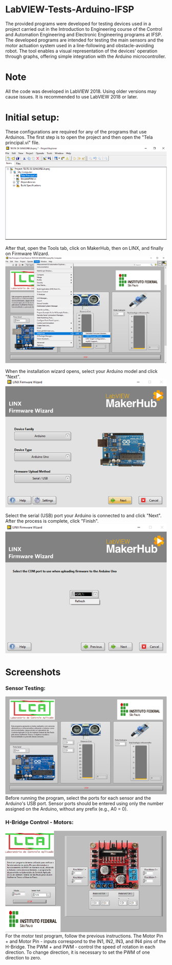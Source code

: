 # LabVIEW-Tests-Arduino-IFSP
The provided programs were developed for testing devices used in a project carried out in the Introduction to Engineering course of the Control and Automation Engineering and Electronic Engineering programs at IFSP. The developed programs are intended for testing the main sensors and the motor actuation system used in a line-following and obstacle-avoiding robot. The tool enables a visual representation of the devices’ operation through graphs, offering simple integration with the Arduino microcontroller.
# Note
All the code was developed in LabVIEW 2018. Using older versions may cause issues. It is recommended to use LabVIEW 2018 or later.
# Initial setup:
These configurations are required for any of the programs that use Arduinos. The first step is to open the project and then open the "Tela principal.vi" file.   
![Intruções0](imagens/1.png)

After that, open the Tools tab, click on MakerHub, then on LINX, and finally on Firmware Wizard.
![Instruções1](imagens/2.png)

When the installation wizard opens, select your Arduino model and click "Next".
![Instruções2](imagens/3.png)

Select the serial (USB) port your Arduino is connected to and click "Next". After the process is complete, click "Finish".
![Instruções3](imagens/4.png)



# Screenshots
### Sensor Testing:
![Interface do programa](imagens/TesteSensoresPrint.png)
Before running the program, select the ports for each sensor and the Arduino's USB port. Sensor ports should be entered using only the number assigned on the Arduino, without any prefix (e.g., A0 = 0).
### H-Bridge Control - Motors:
![Interface do programa2](imagens/TestePonteHPrint.png)
For the motor test program, follow the previous instructions. The Motor Pin + and Motor Pin - inputs correspond to the IN1, IN2, IN3, and IN4 pins of the H-Bridge. The PWM + and PWM - control the speed of rotation in each direction. To change direction, it is necessary to set the PWM of one direction to zero.



